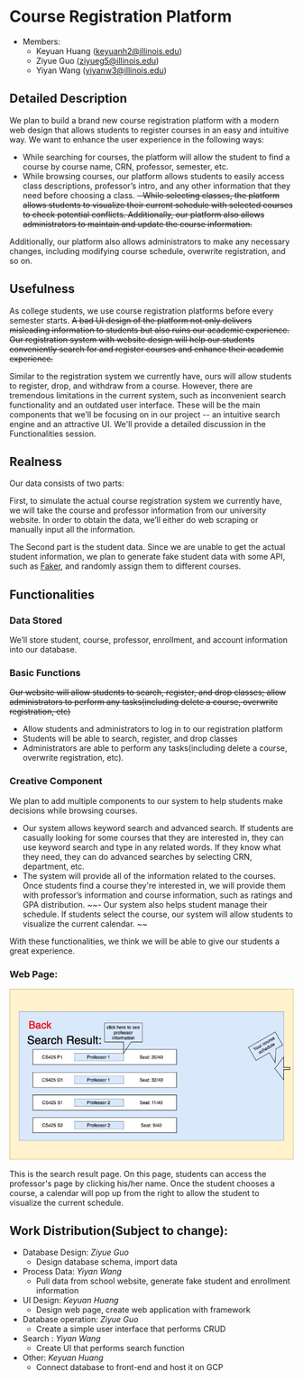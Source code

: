 # Course Registration Platform
- Members:
   - Keyuan Huang (keyuanh2@illinois.edu)
   - Ziyue Guo (ziyueg5@illinois.edu)
   - Yiyan Wang (yiyanw3@illinois.edu)  

## Detailed Description

We plan to build a brand new course registration platform with a modern web design that allows students to register courses in an easy and intuitive way. We want to enhance the user experience in the following ways:
-  While searching for courses, the platform will allow the student to find a course by course name, CRN, professor, semester, etc.
-  While browsing courses, our platform allows students to easily access class descriptions, professor’s intro, and any other information that they need before choosing a class.
~~-  While selecting classes, the platform allows students to visualize their current schedule with selected courses to check potential conflicts. Additionally, our platform also allows administrators to maintain and update the course information.~~

Additionally, our platform also allows administrators to make any necessary changes, including modifying course schedule, overwrite registration, and so on.




## Usefulness

As college students, we use course registration platforms before every semester starts. ~~A bad UI design of the platform not only delivers misleading information to students but also ruins our academic experience. Our registration system with website design will help our students conveniently search for and register courses and enhance their academic experience.~~ 

Similar to the registration system we currently have, ours will allow students to register, drop, and withdraw from a course. However, there are tremendous limitations in the current system, such as inconvenient search functionality and an outdated user interface. These will be the main components that we’ll be focusing on in our project -- an intuitive search engine and an attractive UI. We'll provide a detailed discussion in the Functionalities session.



## Realness

Our data consists of two parts:

First, to simulate the actual course registration system we currently have, we will take the course and professor information from our university website. In order to obtain the data, we’ll either do web scraping or manually input all the information. 

The Second part is the student data. Since we are unable to get the actual student information, we plan to generate fake student data with some API, such as [Faker](https://faker.readthedocs.io/en/master/), and randomly assign them to different courses. 



## Functionalities

### Data Stored
We’ll store student, course, professor, enrollment, and account information into our database. 

### Basic Functions 
~~Our website will allow students to search, register, and drop classes; allow administrators to perform any tasks(including delete a course, overwrite registration, etc)~~
- Allow students and administrators to log in to our registration platform
- Students will be able to search, register, and drop classes
- Administrators are able to perform any tasks(including delete a course, overwrite registration, etc).
### Creative Component

We plan to add multiple components to our system to help students make decisions while browsing courses. 
- Our system allows keyword search and advanced search. If students are casually looking for some courses that they are interested in, they can use keyword search and type in any related words. If they know what they need, they can do advanced searches by selecting CRN, department, etc.
- The system will provide all of the information related to the courses. Once students find a course they're interested in, we will provide them with professor’s information and course information, such as ratings and GPA distribution. 
~~- Our system also helps student manage their schedule. If students select the course, our system will allow students to visualize the current calendar. ~~

With these functionalities, we think we will be able to give our students a great experience.


### Web Page:
![Web Page](images/lowfi.jpg)

This is the search result page. On this page, students can access the professor's page by clicking his/her name. Once the student chooses a course, a calendar will pop up from the right to allow the student to visualize the current schedule. 


## Work Distribution(Subject to change): 
- Database Design: *Ziyue Guo* 
   - Design database schema, import data 
- Process Data: *Yiyan Wang*
   - Pull data from school website, generate fake student and enrollment information
- UI Design: *Keyuan Huang*
   - Design web page, create web application with framework
- Database operation: *Ziyue Guo*
   - Create a simple user interface that performs CRUD
- Search : *Yiyan Wang*
   - Create UI that performs search function
- Other: *Keyuan Huang*
   - Connect database to front-end and host it on GCP
 
